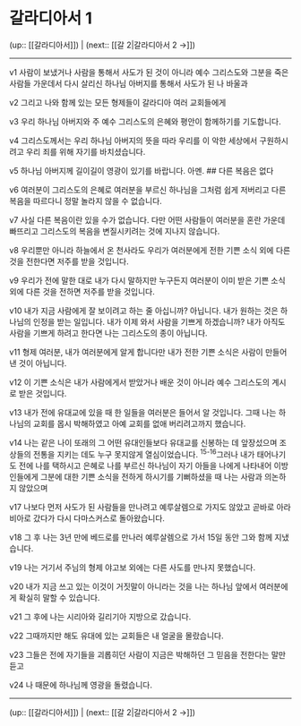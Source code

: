 # 갈라디아서 1

(up:: [[갈라디아서]]) | (next:: [[갈 2|갈라디아서 2 →]])

***




v1 사람이 보냈거나 사람을 통해서 사도가 된 것이 아니라 예수 그리스도와 그분을 죽은 사람들 가운데서 다시 살리신 하나님 아버지를 통해서 사도가 된 나 바울과  


v2 그리고 나와 함께 있는 모든 형제들이 갈라디아 여러 교회들에게 


v3 우리 하나님 아버지와 주 예수 그리스도의 은혜와 평안이 함께하기를 기도합니다. 



v4 그리스도께서는 우리 하나님 아버지의 뜻을 따라 우리를 이 악한 세상에서 구원하시려고 우리 죄를 위해 자기를 바치셨습니다. 



v5 하나님 아버지께 길이길이 영광이 있기를 바랍니다. 아멘. ## 다른 복음은 없다 



v6 여러분이 그리스도의 은혜로 여러분을 부르신 하나님을 그처럼 쉽게 저버리고 다른 복음을 따르다니 정말 놀라지 않을 수 없습니다. 



v7 사실 다른 복음이란 있을 수가 없습니다. 다만 어떤 사람들이 여러분을 혼란 가운데 빠뜨리고 그리스도의 복음을 변질시키려는 것에 지나지 않습니다. 



v8 우리뿐만 아니라 하늘에서 온 천사라도 우리가 여러분에게 전한 기쁜 소식 외에 다른 것을 전한다면 저주를 받을 것입니다. 



v9 우리가 전에 말한 대로 내가 다시 말하지만 누구든지 여러분이 이미 받은 기쁜 소식 외에 다른 것을 전하면 저주를 받을 것입니다. 



v10 내가 지금 사람에게 잘 보이려고 하는 줄 아십니까? 아닙니다. 내가 원하는 것은 하나님의 인정을 받는 일입니다. 내가 이제 와서 사람을 기쁘게 하겠습니까? 내가 아직도 사람을 기쁘게 하려고 한다면 나는 그리스도의 종이 아닙니다. 



v11 형제 여러분, 내가 여러분에게 알게 합니다만 내가 전한 기쁜 소식은 사람이 만들어낸 것이 아닙니다. 



v12 이 기쁜 소식은 내가 사람에게서 받았거나 배운 것이 아니라 예수 그리스도의 계시로 받은 것입니다. 



v13 내가 전에 유대교에 있을 때 한 일들을 여러분은 들어서 알 것입니다. 그때 나는 하나님의 교회를 몹시 박해하였고 아예 교회를 없애 버리려고까지 했습니다. 



v14 나는 같은 나이 또래의 그 어떤 유대인들보다 유대교를 신봉하는 데 앞장섰으며 조상들의 전통을 지키는 데도 누구 못지않게 열심이었습니다. <sup class="versenum">15-16</sup>그러나 내가 태어나기도 전에 나를 택하시고 은혜로 나를 부르신 하나님이 자기 아들을 나에게 나타내어 이방인들에게 그분에 대한 기쁜 소식을 전하게 하시기를 기뻐하셨을 때 나는 사람과 의논하지 않았으며 



v17 나보다 먼저 사도가 된 사람들을 만나려고 예루살렘으로 가지도 않았고 곧바로 아라비아로 갔다가 다시 다마스커스로 돌아왔습니다. 



v18 그 후 나는 3년 만에 베드로를 만나러 예루살렘으로 가서 15일 동안 그와 함께 지냈습니다. 



v19 나는 거기서 주님의 형제 야고보 외에는 다른 사도를 만나지 못했습니다. 



v20 내가 지금 쓰고 있는 이것이 거짓말이 아니라는 것을 나는 하나님 앞에서 여러분에게 확실히 말할 수 있습니다. 



v21 그 후에 나는 시리아와 길리기아 지방으로 갔습니다. 



v22 그때까지만 해도 유대에 있는 교회들은 내 얼굴을 몰랐습니다. 



v23 그들은 전에 자기들을 괴롭히던 사람이 지금은 박해하던 그 믿음을 전한다는 말만 듣고 



v24 나 때문에 하나님께 영광을 돌렸습니다.

***

(up:: [[갈라디아서]]) | (next:: [[갈 2|갈라디아서 2 →]])

